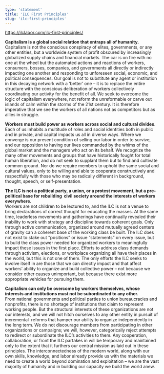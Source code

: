 ```yaml
---
type: 'statement'
title: 'ILC First Principles'
slug: 'ilc-first-principles'
---
```


https://ilclabor.com/ilc-first-principles/

**Capitalism is a global social relation that entraps all of humanity.**  
Capitalism is not the conscious conspiracy of elites, governments, or any other entities, but a worldwide system of profit obscured by increasingly globalized supply chains and financial markets. The car is on fire with no one at the wheel but the automated actions and reactions of workers, consumers, bosses, companies, and governments all directly or indirectly impacting one another and responding to unforeseen social, economic, and political consequences. Our goal is not to substitute any agent or institution in this decaying network with a ‘better’ one – it is to replace the entire structure with the conscious deliberation of workers collectively coordinating our activity for the benefit of all. We seek to overcome the logic of capitalism everywhere, not reform the unreformable or carve out islands of calm within the storms of the 21st century. It is therefore imperative that we see the workers of all nations not as competitors but as allies in struggle.

**Workers must build power as workers across social and cultural divides.**  
Each of us inhabits a multitude of roles and social identities both in public and in private, and capital impacts us all in diverse ways. Where we converge is our present condition of selling our labor in order to survive, and our opposition to having our lives commanded by the whims of the global market and the managers who act on its behalf. We recognize the many other movements and groups that have historically fought for total human liberation, and do not seek to supplant them but to find and cultivate common ground. Nor do we require members to uphold the same social and cultural values, only to be willing and able to cooperate constructively and respectfully with those who may be radically different in background, thought, speech, or self-presentation.

**The ILC is not a political party, a union, or a protest movement, but a pre-political base for rebuilding  civil society around the interests of workers everywhere.**  
Workers are not children to be lectured to, and the ILC is not a venue to bring declarations of correct thought for educating the masses. At the same time, leaderless movements and gatherings have continually revealed their inability to work with strategy and discipline towards coherent goals. Only through active communication, organized around mutually agreed centers of gravity can a coherent base of the working class be built. The ILC does not exist to stake out “positions” or issue “statements” on every issue, but to build the class power needed for organized workers to meaningfully impact these issues in the first place. Efforts to address class demands through activism, elections, or workplace organizing all have their places in the world, but this is not one of them. The only efforts the ILC seeks to involve itself in are those that we can directly impact and that affect workers’ ability to organize and build collective power – not because we consider other causes unimportant, but because there exist more appropriate vehicles for pursuing them.

**Capitalism can only be overcome by workers themselves, whose interests and institutions must not be subordinated to any other.**  
From national governments and political parties to union bureaucracies and nonprofits, there is no shortage of institutions that claim to represent working people. But the structural interests of these organizations are not our interests, and we will not hitch ourselves to any other entity in pursuit of incremental  reforms that hamper our ability to organize independently in the long term. We do not discourage members from participating in other organizations or campaigns; we will, however, categorically reject attempts to redirect or subordinate the ILC’s activities to them. Any cooperation, collaboration, or front the ILC partakes in will be temporary and maintained only to the extent that it furthers our central mission as laid out in these principles. The interconnectedness of the modern world, along with our own skills, knowledge, and labor already provide us with the materials we need to create a world beyond domination and exploitation – we are the vast majority of humanity and in building our capacity we build the world anew.